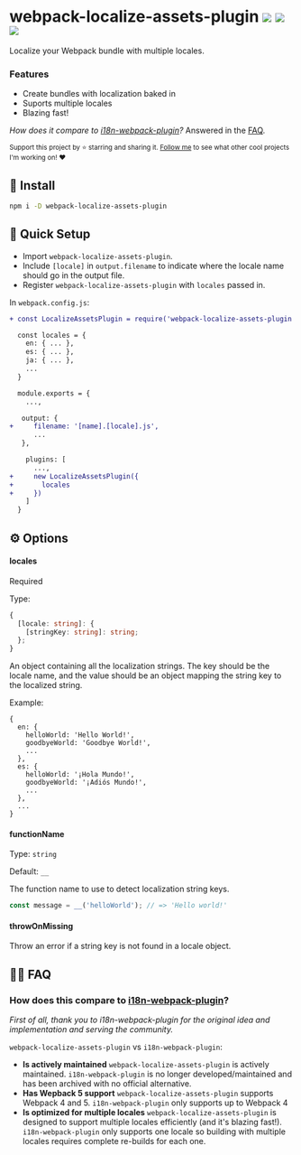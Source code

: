 # webpack-localize-assets-plugin <a href="https://npm.im/webpack-localize-assets-plugin"><img src="https://badgen.net/npm/v/webpack-localize-assets-plugin"></a> <a href="https://npm.im/webpack-localize-assets-plugin"><img src="https://badgen.net/npm/dm/webpack-localize-assets-plugin"></a> <a href="https://packagephobia.now.sh/result?p=webpack-localize-assets-plugin"><img src="https://packagephobia.now.sh/badge?p=webpack-localize-assets-plugin"></a>

Localize your Webpack bundle with multiple locales.

### Features
- Create bundles with localization baked in
- Suports multiple locales
- Blazing fast!

_How does it compare to [i18n-webpack-plugin](https://github.com/webpack-contrib/i18n-webpack-plugin)?_ Answered in the [FAQ](#how-does-this-compare-to-a-href-https-github-com-webpack-contrib-i18n-webpack-plugin-i18n-webpack-plugin-a-).

<sub>Support this project by ⭐️ starring and sharing it. [Follow me](https://github.com/privatenumber) to see what other cool projects I'm working on! ❤️</sub>

## 🚀 Install
```sh
npm i -D webpack-localize-assets-plugin
```

## 🚦 Quick Setup

- Import `webpack-localize-assets-plugin`.
- Include `[locale]` in `output.filename` to indicate where the locale name should go in the output file.
- Register `webpack-localize-assets-plugin` with `locales` passed in.

In `webpack.config.js`:

```diff
+ const LocalizeAssetsPlugin = require('webpack-localize-assets-plugin')

  const locales = {
    en: { ... },
    es: { ... },
    ja: { ... },
    ...
  }

  module.exports = {
    ...,

   output: {
+     filename: '[name].[locale].js',
      ...
   },

    plugins: [
	  ...,
+     new LocalizeAssetsPlugin({
+       locales
+     })
    ]
  }
```


## ⚙️ Options
#### locales
Required

Type:
```ts
{
  [locale: string]: {
    [stringKey: string]: string;
  };
}
```

An object containing all the localization strings. The key should be the locale name, and the value should be an object mapping the string key to the localized string.

Example:
```json5
{
  en: {
    helloWorld: 'Hello World!',
    goodbyeWorld: 'Goodbye World!',
    ...
  },
  es: {
    helloWorld: '¡Hola Mundo!',
    goodbyeWorld: '¡Adiós Mundo!',
    ...
  },
  ...
}
```

#### functionName
Type: `string`

Default: `__`

The function name to use to detect localization string keys.

```js
const message = __('helloWorld'); // => 'Hello world!'
```
#### throwOnMissing
Throw an error if a string key is not found in a locale object.


## 💁‍♀️ FAQ

### How does this compare to [i18n-webpack-plugin](https://github.com/webpack-contrib/i18n-webpack-plugin)?

_First of all, thank you to i18n-webpack-plugin for the original idea and implementation and serving the community._

`webpack-localize-assets-plugin` vs `i18n-webpack-plugin`:
- **Is actively maintained** `webpack-localize-assets-plugin` is actively maintained. `i18n-webpack-plugin` is no longer developed/maintained and has been archived with no official alternative.
- **Has Wepback 5 support** `webpack-localize-assets-plugin` supports Webpack 4 and 5. `i18n-webpack-plugin` only supports up to Webpack 4
- **Is optimized for multiple locales** `webpack-localize-assets-plugin` is designed to support multiple locales efficiently (and it's blazing fast!). `i18n-webpack-plugin` only supports one locale so building with multiple locales requires complete re-builds for each one.
